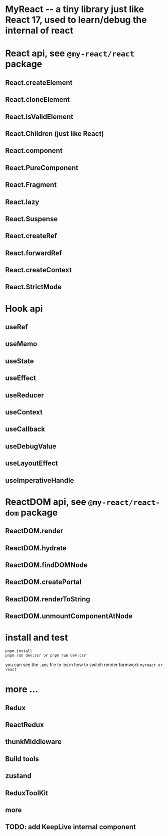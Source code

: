 # MyReact -- a tiny library just like React 17, used to learn/debug the internal of react

# React api, see `@my-react/react` package

## React.createElement

## React.cloneElement

## React.isValidElement

## React.Children (just like React)

## React.component

## React.PureComponent

## React.Fragment

## React.lazy

## React.Suspense

## React.createRef

## React.forwardRef

## React.createContext

## React.StrictMode

#

# Hook api

## useRef

## useMemo

## useState

## useEffect

## useReducer

## useContext

## useCallback

## useDebugValue

## useLayoutEffect

## useImperativeHandle

#

# ReactDOM api, see `@my-react/react-dom` package

## ReactDOM.render

## ReactDOM.hydrate

## ReactDOM.findDOMNode

## ReactDOM.createPortal

## ReactDOM.renderToString

## ReactDOM.unmountComponentAtNode

#

# install and test

```shell
pnpm install
pnpm run dev:ssr or pnpm run dev:csr
```

you can see the `.env` file to learn how to switch render formwork `myreact or react`

#

# more ...

## Redux

## ReactRedux

## thunkMiddleware

## Build tools

## zustand

## ReduxToolKit

## more

## TODO: add KeepLive internal component
